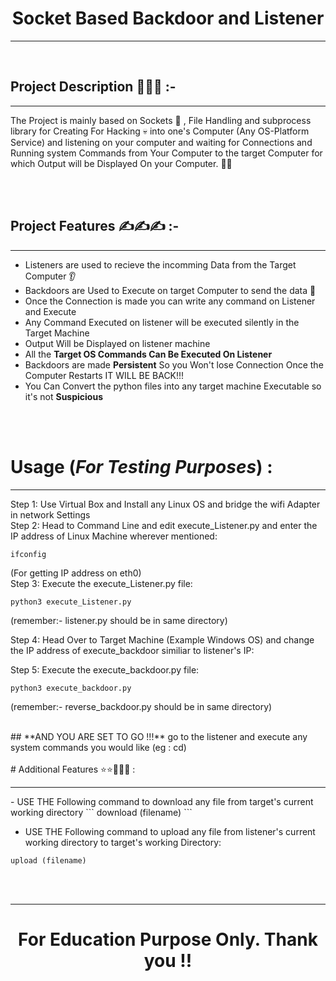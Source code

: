 <h1 align="center"> Socket Based Backdoor and Listener</h1>

<hr>
<br>

## Project Description 🧾👨‍🏫 :- 
<hr>

The Project is mainly based on Sockets 🔌 , File Handling and subprocess library for Creating 
For Hacking 💀 into one's Computer (Any OS-Platform Service)   and listening on your computer and waiting for Connections and Running system Commands
from Your Computer to the target Computer for which Output will be Displayed On your Computer. 👏👏

<br>
<br>

## Project Features ✍✍✍ :-
<hr>

- Listeners are used to recieve the incomming Data from the Target Computer 👂
- Backdoors are Used to Execute on target Computer to send the data 📩
- Once the Connection is made you can write any command on Listener and Execute 
- Any Command Executed on listener will be executed silently in the Target Machine
- Output Will be Displayed on listener machine
- All the **Target OS Commands Can Be Executed On Listener**
- Backdoors are made **Persistent** So you Won't lose Connection Once the Computer Restarts IT WILL BE BACK!!!
- You Can Convert the python files into any target machine Executable so it's not **Suspicious**

<br>
<br>

# Usage (<i>For Testing Purposes</i>) :
<hr>

Step 1: Use Virtual Box and Install any Linux OS and bridge the wifi Adapter in network Settings
<br>
Step 2: Head to Command Line and edit execute_Listener.py and enter the IP address of Linux Machine wherever mentioned:
```
ifconfig 
```
(For getting IP address on eth0)
<br>
Step 3: Execute the execute_Listener.py file:
```
python3 execute_Listener.py
```
(remember:- listener.py should be in same directory)
<br>

Step 4: Head Over to Target Machine (Example Windows OS) and change the IP address of execute_backdoor similiar to listener's IP:
<br>

Step 5: Execute the execute_backdoor.py file:
```
python3 execute_backdoor.py
```
(remember:- reverse_backdoor.py should be in same directory)

<br>
## **AND YOU ARE SET TO GO !!!** go to the listener and execute any system commands you would like (eg : cd)

<br>
<br>
# Additional Features ⭐⭐🌟🌟🌟 :
<hr>
- USE THE Following command to download any file from target's current working directory
```
download (filename)
```

- USE THE Following command to upload any file from listener's current working directory to target's working Directory:
```
upload (filename)
```

<br>
<br>
<hr>
<h1 align="center">For Education Purpose Only. Thank you !!</h1>




